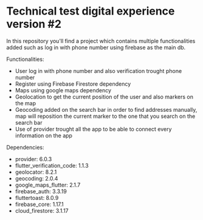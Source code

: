 # Technical test digital experience version #2
 
In this repository you'll find a project which contains multiple functionalities added such as log in with phone number using firebase as the main db.
 
Functionalities:
 
 - User log in with phone number and also verification trought phone number
 - Register using Firebase Firestore dependency
 - Maps using google maps dependency
 - Geolocation to get the current position of the user and also markers on the map
 - Geocoding added on the search bar in order to find addresses manually, map will reposition the current marker to the one that you search on the search bar
 - Use of provider trought all the app to be able to connect every information on the app

Dependencies:
 - provider: 6.0.3
 - flutter_verification_code: 1.1.3
 - geolocator: 8.2.1
 - geocoding: 2.0.4
 - google_maps_flutter: 2.1.7
 - firebase_auth: 3.3.19
 - fluttertoast: 8.0.9
 - firebase_core: 1.17.1
 - cloud_firestore: 3.1.17

